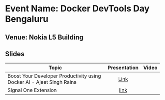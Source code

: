 # Event Name: Docker DevTools Day Bengaluru

## Venue: Nokia L5 Building

## Slides


| Topic        | Presentation          | Video  |
| ------------- |:-------------:| -----:|
| Boost Your Developer Productivity using Docker AI - Ajeet Singh Raina | [Link](https://github.com/collabnix/dockerbangalore/blob/master/slides/March20-Devtools-day-bengaluru/Docker%20DevTools%20Day%20Bengaluru.pdf) |  |
| Signal One Extension| [link]()||


